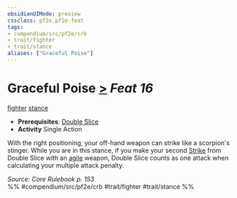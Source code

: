 ```yaml
---
obsidianUIMode: preview
cssclass: pf2e,pf2e-feat
tags:
- compendium/src/pf2e/crb
- trait/fighter
- trait/stance
aliases: ["Graceful Poise"]
---
```

# Graceful Poise  [>](rules/core-rulebook/chapter-9-playing-the-game.md#Actions "Single Action") *Feat 16*  
[fighter](rules/traits/fighter.md "Fighter Class Trait")  [stance](rules/traits/stance.md "Stance Combat Trait")  

- **Prerequisites**: [Double Slice](compendium/feats/double-slice.md)
- **Activity** Single Action

With the right positioning, your off-hand weapon can strike like a scorpion's stinger. While you are in this stance, if you make your second [Strike](rules/actions/strike.md) from Double Slice with an [agile](rules/traits/agile.md "Agile Weapon Trait") weapon, Double Slice counts as one attack when calculating your multiple attack penalty.

*Source: Core Rulebook p. 153*  
%% #compendium/src/pf2e/crb #trait/fighter #trait/stance %%